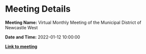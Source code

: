 # Meeting Details

**Meeting Name:** Virtual Monthly Meeting of the Municipal District of Newcastle West

**Date and Time:** 2022-01-12 10:00:00

**<a href="https://www.limerick.ie/council/whats-on/monthly-meeting-municipal-district-newcastle-west-68" target="_blank">Link to meeting</a>**
